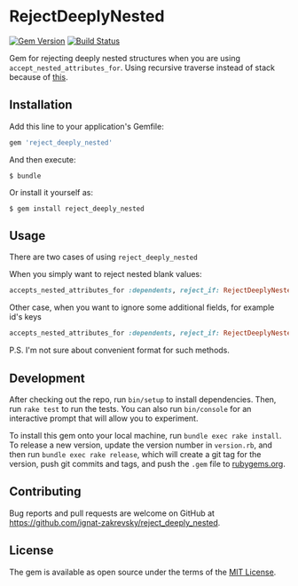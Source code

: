 # RejectDeeplyNested

[![Gem Version](https://badge.fury.io/rb/reject_deeply_nested.svg)](https://badge.fury.io/rb/reject_deeply_nested) [![Build Status](https://travis-ci.org/ignat-zakrevsky/reject_deeply_nested.svg?branch=master)](https://travis-ci.org/ignat-zakrevsky/reject_deeply_nested)

Gem for rejecting deeply nested structures when you are using `accept_nested_attributes_for`. Using recursive traverse instead of stack because of [this](<https://gist.github.com/ignat-zakrevsky/6779db323c64faf4ed89>).

## Installation

Add this line to your application's Gemfile:

```ruby
gem 'reject_deeply_nested'
```

And then execute:

    $ bundle

Or install it yourself as:

    $ gem install reject_deeply_nested

## Usage

There are two cases of using `reject_deeply_nested`

When you simply want to reject nested blank values:

```ruby
accepts_nested_attributes_for :dependents, reject_if: RejectDeeplyNested::BLANK
```

Other case, when you want to ignore some additional fields, for example id's keys

```ruby
accepts_nested_attributes_for :dependents, reject_if: RejectDeeplyNested::SMART_BLANK.curry.([/_id$/])
```

P.S. I'm not sure about convenient format for such methods.

## Development

After checking out the repo, run `bin/setup` to install dependencies. Then, run `rake test` to run the tests. You can also run `bin/console` for an interactive prompt that will allow you to experiment.

To install this gem onto your local machine, run `bundle exec rake install`. To release a new version, update the version number in `version.rb`, and then run `bundle exec rake release`, which will create a git tag for the version, push git commits and tags, and push the `.gem` file to [rubygems.org](https://rubygems.org).

## Contributing

Bug reports and pull requests are welcome on GitHub at https://github.com/ignat-zakrevsky/reject_deeply_nested.


## License

The gem is available as open source under the terms of the [MIT License](http://opensource.org/licenses/MIT).

